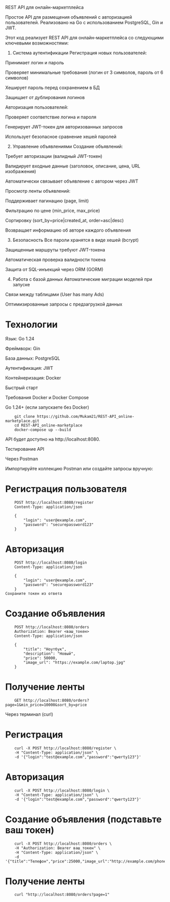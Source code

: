 REST API для онлайн-маркетплейса


Простое API для размещения объявлений с авторизацией пользователей. Реализовано на Go с использованием PostgreSQL, Gin и JWT.

Этот код реализует REST API для онлайн-маркетплейса со следующими ключевыми возможностями:

1. Система аутентификации
Регистрация новых пользователей:

Принимает логин и пароль

Проверяет минимальные требования (логин от 3 символов, пароль от 6 символов)

Хеширует пароль перед сохранением в БД

Защищает от дублирования логинов

Авторизация пользователей:

Проверяет соответствие логина и пароля

Генерирует JWT-токен для авторизованных запросов

Использует безопасное сравнение хешей паролей

2. Управление объявлениями
Создание объявлений:

Требует авторизации (валидный JWT-токен)

Валидирует входные данные (заголовок, описание, цена, URL изображения)

Автоматически связывает объявление с автором через JWT

Просмотр ленты объявлений:

Поддерживает пагинацию (page, limit)

Фильтрацию по цене (min_price, max_price)

Сортировку (sort_by=price|created_at, order=asc|desc)

Возвращает информацию об авторе каждого объявления

3. Безопасность
Все пароли хранятся в виде хешей (bcrypt)

Защищенные маршруты требуют JWT-токена

Автоматическая проверка валидности токена

Защита от SQL-инъекций через ORM (GORM)

4. Работа с базой данных
Автоматические миграции моделей при запуске

Связи между таблицами (User has many Ads)

Оптимизированные запросы с предзагрузкой данных

# Технологии
Язык: Go 1.24

Фреймворк: Gin

База данных: PostgreSQL

Аутентификация: JWT

Контейнеризация: Docker

Быстрый старт

Требования
Docker и Docker Compose

Go 1.24+ (если запускаете без Docker)

        git clone https://github.com/Mukam21/REST-API_online-marketplace.git
        cd REST-API_online-marketplace
        docker-compose up --build

API будет доступно на http://localhost:8080.

Тестирование API

Через Postman

Импортируйте коллекцию Postman или создайте запросы вручную:

# Регистрация пользователя

        POST http://localhost:8080/register
        Content-Type: application/json

        {
            "login": "user@example.com",
            "password": "securepassword123"
        }

# Авторизация

        POST http://localhost:8080/login
        Content-Type: application/json

        {
            "login": "user@example.com",
            "password": "securepassword123"
        }
    Сохраните токен из ответа

# Создание объявления

        POST http://localhost:8080/orders
        Authorization: Bearer <ваш_токен>
        Content-Type: application/json

        {
            "title": "Ноутбук",
            "description": "Новый",
            "price": 50000,
            "image_url": "https://example.com/laptop.jpg"
        }

# Получение ленты

        GET http://localhost:8080/orders?page=1&min_price=10000&sort_by=price

Через терминал (curl)

# Регистрация
        curl -X POST http://localhost:8080/register \
        -H "Content-Type: application/json" \
        -d '{"login":"test@example.com","password":"qwerty123"}'

# Авторизация
        curl -X POST http://localhost:8080/login \
        -H "Content-Type: application/json" \
        -d '{"login":"test@example.com","password":"qwerty123"}'

# Создание объявления (подставьте ваш токен)
        curl -X POST http://localhost:8080/orders \
        -H "Authorization: Bearer ваш_токен" \
        -H "Content-Type: application/json" \
        -d '{"title":"Телефон","price":25000,"image_url":"http://example.com/phone.jpg"}'

# Получение ленты
        curl "http://localhost:8080/orders?page=1"

